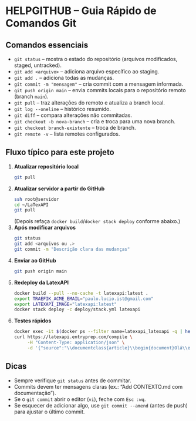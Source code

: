 # HELPGITHUB – Guia Rápido de Comandos Git

## Comandos essenciais
- `git status` – mostra o estado do repositório (arquivos modificados, staged, untracked).
- `git add <arquivo>` – adiciona arquivo específico ao staging.
- `git add .` – adiciona todas as mudanças.
- `git commit -m "mensagem"` – cria commit com a mensagem informada.
- `git push origin main` – envia commits locais para o repositório remoto (branch `main`).
- `git pull` – traz alterações do remoto e atualiza a branch local.
- `git log --oneline` – histórico resumido.
- `git diff` – compara alterações não commitadas.
- `git checkout -b nova-branch` – cria e troca para uma nova branch.
- `git checkout branch-existente` – troca de branch.
- `git remote -v` – lista remotes configurados.

## Fluxo típico para este projeto
1. **Atualizar repositório local**
   ```bash
   git pull
   ```
2. **Atualizar servidor a partir do GitHub**
   ```bash
   ssh root@servidor
   cd ~/LaTexAPI
   git pull
   ```
   (Depois refaça `docker build`/`docker stack deploy` conforme abaixo.)
2. **Após modificar arquivos**
   ```bash
   git status
   git add <arquivos ou .>
   git commit -m "Descrição clara das mudanças"
   ```
3. **Enviar ao GitHub**
   ```bash
   git push origin main
   ```
4. **Redeploy da LatexAPI**
   ```bash
   docker build --pull --no-cache -t latexapi:latest .
   export TRAEFIK_ACME_EMAIL="paulo.lucio.ist@gmail.com"
   export LATEXAPI_IMAGE="latexapi:latest"
   docker stack deploy -c deploy/stack.yml latexapi
   ```
5. **Testes rápidos**
   ```bash
   docker exec -it $(docker ps --filter name=latexapi_latexapi -q | head -n 1) kpsewhich portuguese.ldf
   curl https://latexapi.entryprep.com/compile \
        -H "Content-Type: application/json" \
        -d '{"source":"\\documentclass{article}\\begin{document}Olá\\end{document}"}'
   ```

## Dicas
- Sempre verifique `git status` antes de commitar.
- Commits devem ter mensagens claras (ex.: “Add CONTEXTO.md com documentação”).
- Se o `git commit` abrir o editor (`vi`), feche com `Esc :wq`.
- Se esquecer de adicionar algo, use `git commit --amend` (antes de push) para ajustar o último commit.
